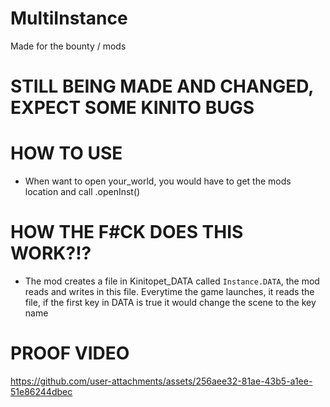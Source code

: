 # MultiInstance
Made for the bounty / mods

# STILL BEING MADE AND CHANGED, EXPECT SOME KINITO BUGS

# HOW TO USE
- When want to open your_world, you would have to get the mods location and call .openInst()

# HOW THE F#CK DOES THIS WORK?!?
- The mod creates a file in Kinitopet_DATA called `Instance.DATA`, the mod reads and writes in this file. Everytime the game launches, it reads the file, if the first key in DATA is true it would change the scene to the key name

# PROOF VIDEO


https://github.com/user-attachments/assets/256aee32-81ae-43b5-a1ee-51e86244dbec


